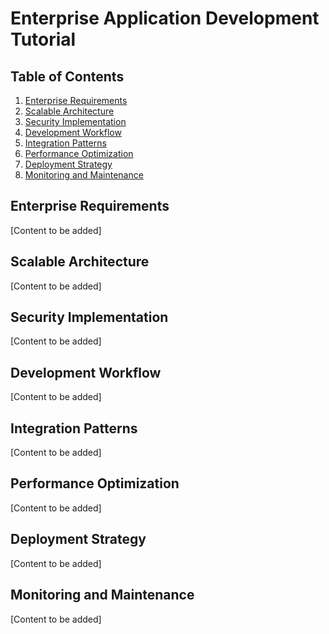 
# Enterprise Application Development Tutorial

## Table of Contents
1. [Enterprise Requirements](#enterprise-requirements)
2. [Scalable Architecture](#scalable-architecture)
3. [Security Implementation](#security-implementation)
4. [Development Workflow](#development-workflow)
5. [Integration Patterns](#integration-patterns)
6. [Performance Optimization](#performance-optimization)
7. [Deployment Strategy](#deployment-strategy)
8. [Monitoring and Maintenance](#monitoring-and-maintenance)

## Enterprise Requirements
[Content to be added]

## Scalable Architecture
[Content to be added]

## Security Implementation
[Content to be added]

## Development Workflow
[Content to be added]

## Integration Patterns
[Content to be added]

## Performance Optimization
[Content to be added]

## Deployment Strategy
[Content to be added]

## Monitoring and Maintenance
[Content to be added]
